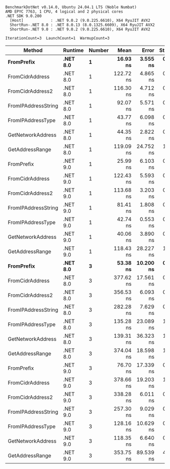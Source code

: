 ```

BenchmarkDotNet v0.14.0, Ubuntu 24.04.1 LTS (Noble Numbat)
AMD EPYC 7763, 1 CPU, 4 logical and 2 physical cores
.NET SDK 9.0.200
  [Host]            : .NET 9.0.2 (9.0.225.6610), X64 RyuJIT AVX2
  ShortRun-.NET 8.0 : .NET 8.0.13 (8.0.1325.6609), X64 RyuJIT AVX2
  ShortRun-.NET 9.0 : .NET 9.0.2 (9.0.225.6610), X64 RyuJIT AVX2

IterationCount=3  LaunchCount=1  WarmupCount=3  

```
| Method              | Runtime  | Number | Mean      | Error     | StdDev   | Min       | Max       | Gen0   | Allocated |
|-------------------- |--------- |------- |----------:|----------:|---------:|----------:|----------:|-------:|----------:|
| **FromPrefix**          | **.NET 8.0** | **1**      |  **16.93 ns** |  **3.555 ns** | **0.195 ns** |  **16.70 ns** |  **17.04 ns** | **0.0033** |      **56 B** |
| FromCidrAddress     | .NET 8.0 | 1      | 122.72 ns |  4.865 ns | 0.267 ns | 122.52 ns | 123.03 ns | 0.0067 |     112 B |
| FromCidrAddress2    | .NET 8.0 | 1      | 116.30 ns |  4.712 ns | 0.258 ns | 116.01 ns | 116.51 ns | 0.0067 |     112 B |
| FromIPAddressString | .NET 8.0 | 1      |  92.07 ns |  5.571 ns | 0.305 ns |  91.83 ns |  92.41 ns | 0.0033 |      56 B |
| FromIPAddressType   | .NET 8.0 | 1      |  43.77 ns |  6.098 ns | 0.334 ns |  43.41 ns |  44.06 ns | 0.0052 |      88 B |
| GetNetworkAddress   | .NET 8.0 | 1      |  44.35 ns |  2.822 ns | 0.155 ns |  44.21 ns |  44.52 ns | 0.0033 |      56 B |
| GetAddressRange     | .NET 8.0 | 1      | 119.09 ns | 24.752 ns | 1.357 ns | 117.97 ns | 120.60 ns | 0.0100 |     168 B |
| FromPrefix          | .NET 9.0 | 1      |  25.99 ns |  6.103 ns | 0.335 ns |  25.66 ns |  26.33 ns | 0.0033 |      56 B |
| FromCidrAddress     | .NET 9.0 | 1      | 122.43 ns |  5.593 ns | 0.307 ns | 122.07 ns | 122.62 ns | 0.0067 |     112 B |
| FromCidrAddress2    | .NET 9.0 | 1      | 113.68 ns |  3.203 ns | 0.176 ns | 113.48 ns | 113.80 ns | 0.0067 |     112 B |
| FromIPAddressString | .NET 9.0 | 1      |  81.41 ns |  1.808 ns | 0.099 ns |  81.35 ns |  81.52 ns | 0.0033 |      56 B |
| FromIPAddressType   | .NET 9.0 | 1      |  42.74 ns |  0.553 ns | 0.030 ns |  42.71 ns |  42.77 ns | 0.0052 |      88 B |
| GetNetworkAddress   | .NET 9.0 | 1      |  40.06 ns |  3.890 ns | 0.213 ns |  39.83 ns |  40.25 ns | 0.0033 |      56 B |
| GetAddressRange     | .NET 9.0 | 1      | 118.43 ns | 28.227 ns | 1.547 ns | 116.78 ns | 119.85 ns | 0.0100 |     168 B |
| **FromPrefix**          | **.NET 8.0** | **3**      |  **53.38 ns** | **10.200 ns** | **0.559 ns** |  **52.77 ns** |  **53.86 ns** | **0.0100** |     **168 B** |
| FromCidrAddress     | .NET 8.0 | 3      | 377.62 ns | 17.561 ns | 0.963 ns | 376.54 ns | 378.40 ns | 0.0200 |     336 B |
| FromCidrAddress2    | .NET 8.0 | 3      | 356.53 ns |  6.093 ns | 0.334 ns | 356.26 ns | 356.90 ns | 0.0200 |     336 B |
| FromIPAddressString | .NET 8.0 | 3      | 282.28 ns |  7.629 ns | 0.418 ns | 281.81 ns | 282.60 ns | 0.0100 |     168 B |
| FromIPAddressType   | .NET 8.0 | 3      | 135.28 ns | 23.089 ns | 1.266 ns | 134.38 ns | 136.73 ns | 0.0157 |     264 B |
| GetNetworkAddress   | .NET 8.0 | 3      | 139.31 ns | 36.323 ns | 1.991 ns | 137.02 ns | 140.62 ns | 0.0100 |     168 B |
| GetAddressRange     | .NET 8.0 | 3      | 374.04 ns | 18.598 ns | 1.019 ns | 372.94 ns | 374.94 ns | 0.0300 |     504 B |
| FromPrefix          | .NET 9.0 | 3      |  76.70 ns | 17.339 ns | 0.950 ns |  75.81 ns |  77.70 ns | 0.0100 |     168 B |
| FromCidrAddress     | .NET 9.0 | 3      | 378.66 ns | 19.203 ns | 1.053 ns | 377.69 ns | 379.78 ns | 0.0200 |     336 B |
| FromCidrAddress2    | .NET 9.0 | 3      | 338.28 ns |  6.011 ns | 0.329 ns | 338.08 ns | 338.66 ns | 0.0200 |     336 B |
| FromIPAddressString | .NET 9.0 | 3      | 257.30 ns |  9.029 ns | 0.495 ns | 256.81 ns | 257.80 ns | 0.0100 |     168 B |
| FromIPAddressType   | .NET 9.0 | 3      | 128.16 ns | 10.629 ns | 0.583 ns | 127.57 ns | 128.74 ns | 0.0157 |     264 B |
| GetNetworkAddress   | .NET 9.0 | 3      | 118.35 ns |  6.640 ns | 0.364 ns | 117.95 ns | 118.65 ns | 0.0100 |     168 B |
| GetAddressRange     | .NET 9.0 | 3      | 353.75 ns | 89.539 ns | 4.908 ns | 348.20 ns | 357.51 ns | 0.0300 |     504 B |
